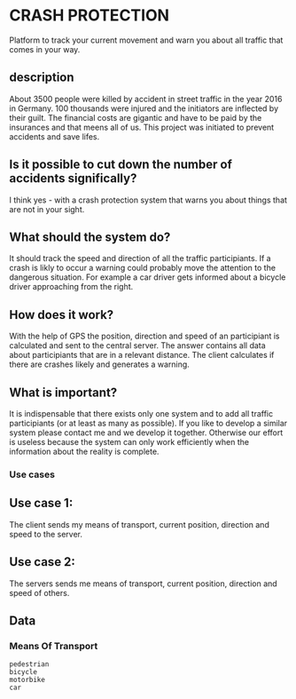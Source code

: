 # CRASH PROTECTION
Platform to track your current movement and warn you about all traffic that comes in your way.

## description
About 3500 people were killed by accident in street traffic in the year 2016 in Germany. 100 thousands were injured and the initiators
are inflected by their guilt. The financial costs are gigantic and have to be paid by the insurances and that meens all of us. This project was initiated to prevent accidents and save lifes.

## Is it possible to cut down the number of accidents significally?
I think yes - with a crash protection system that warns you about things that are not in your sight.

## What should the system do?
It should track the speed and direction of all the traffic participiants. If a crash is likly to occur a warning could probably move
the attention to the dangerous situation. For example a car driver gets informed about a bicycle driver approaching from the right.

## How does it work?
With the help of GPS the position, direction and speed of an participiant is calculated and sent to the central server. The answer contains
all data about participiants that are in a relevant distance. The client calculates if there are crashes likely and generates a warning.

## What is important?
It is indispensable that there exists only one system and to add all traffic participiants (or at least as many as possible). If you like
to develop a similar system please contact me and we develop it together. Otherwise our effort is useless because the system can only work efficiently when the information about the reality is complete.

### Use cases

## Use case 1:
The client sends my means of transport, current position, direction and speed to the server.

## Use case 2:
The servers sends me means of transport, current position, direction and speed of others.

## Data

### Means Of Transport
```
pedestrian
bicycle
motorbike
car
```



